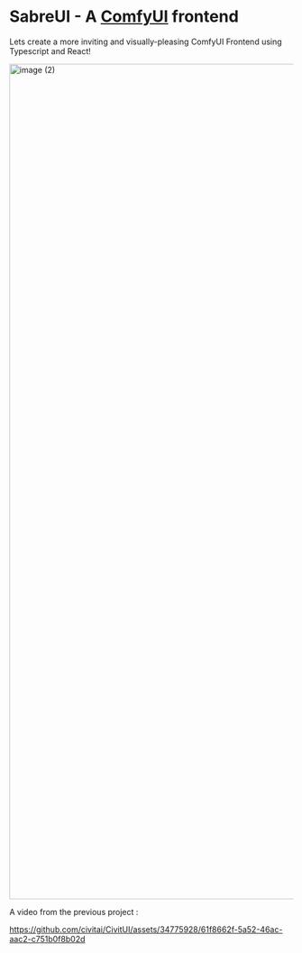 # SabreUI - A [ComfyUI](https://github.com/comfyanonymous/ComfyUI) frontend

Lets create a more inviting and visually-pleasing ComfyUI Frontend using Typescript and React!

<img width="1481" alt="image (2)" src="https://github.com/exdysa/SabreUI/assets/91800957/fbacfdb4-3941-4da5-aa3c-79787a3f4d22">

A video from the previous project :

https://github.com/civitai/CivitUI/assets/34775928/61f8662f-5a52-46ac-aac2-c751b0f8b02d
